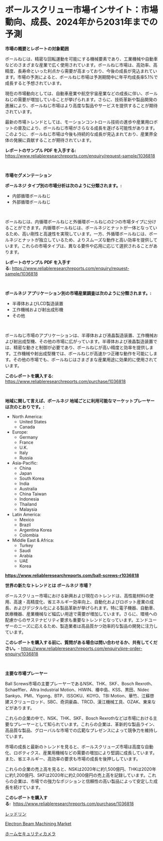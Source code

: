 <p><h1>ボールスクリュー市場インサイト：市場動向、成長、2024年から2031年までの予測</h1></p><p><strong>市場の概要とレポートの対象範囲</strong></p>
<p><p>ボールねじは、精密な回転運動を可能にする機械要素であり、工業機械や自動車などのさまざまな産業で広く使用されています。ボールねじ市場は、高効率、高精度、長寿命といった利点から需要が高まっており、今後の成長が見込まれています。市場の予測によると、ボールねじ市場は予測期間中に年平均成長率5.1%で成長すると予想されています。</p><p>現在の市場動向としては、自動車産業や航空宇宙産業などの成長に伴い、ボールねじの需要が増加していることが挙げられます。さらに、技術革新や製品開発の進展により、ボールねじ市場はより高度な製品やサービスを提供することが期待されています。</p><p>最新の市場トレンドとしては、モーションコントロール技術の進歩や産業用ロボットの普及により、ボールねじ市場がさらなる成長を遂げる可能性があります。このように、ボールねじ市場は今後も持続的な成長が見込まれており、産業界全体の発展に貢献することが期待されています。</p></p>
<p><strong>レポートのサンプル PDF を入手する:</strong> <a href="https://www.reliableresearchreports.com/enquiry/request-sample/1036818">https://www.reliableresearchreports.com/enquiry/request-sample/1036818</a></p>
<p>&nbsp;</p>
<p><strong>市場セグメンテーション</strong></p>
<p><strong>ボールネジ タイプ別の市場分析は次のように分類されます。:</strong></p>
<p><ul><li>内部循環ボールねじ</li><li>外部循環ボールねじ</li></ul></p>
<p>&nbsp;</p>
<p><p>ボールねじは、内循環ボールねじと外循環ボールねじの2つの市場タイプに分けることができます。内循環ボールねじは、ボールネジとナットが一体となっているため、高い剛性と高速性を実現しています。一方、外循環ボールねじは、ボールネジとナットが独立しているため、よりスムーズな動作と高い効率を提供しています。これらの市場タイプは、異なる要件や応用に応じて選択されることがあります。</p></p>
<p><strong>レポートのサンプル PDF を入手する:</strong>&nbsp;<a href="https://www.reliableresearchreports.com/enquiry/request-sample/1036818">https://www.reliableresearchreports.com/enquiry/request-sample/1036818</a></p>
<p>&nbsp;</p>
<p><strong> ボールネジ アプリケーション別の市場産業調査は次のように分類されます。:</strong></p>
<p><ul><li>半導体およびLCD製造装置</li><li>工作機械および射出成形機</li><li>その他</li></ul></p>
<p>&nbsp;</p>
<p><p>ボールねじ市場のアプリケーションは、半導体および液晶製造装置、工作機械および射出成型機、その他の市場に広がっています。半導体および液晶製造装置では、精密な動きと制御が必要であり、ボールねじが高い精度と効率を提供します。工作機械や射出成型機では、ボールねじが高速かつ正確な動作を可能にします。その他の市場でも、ボールねじはさまざまな産業用途に効果的に使用されています。</p></p>
<p><strong>このレポートを購入する:</strong>&nbsp; <a href="https://www.reliableresearchreports.com/purchase/1036818">https://www.reliableresearchreports.com/purchase/1036818</a></p>
<p>&nbsp;</p>
<p><strong>地域に関して言えば、ボールネジ 地域ごとに利用可能なマーケットプレーヤーは次のとおりです。:</strong></p>
<p><ul>
    <li>
        North America:
        <ul>
            <li>United States</li>
            <li>Canada</li>
        </ul>
    </li>
    <li>
        Europe:
        <ul>
            <li>Germany</li>
            <li>France</li>
            <li>U.K.</li>
            <li>Italy</li>
            <li>Russia</li>
        </ul>
    </li>
    <li>
        Asia-Pacific:
        <ul>
            <li>China</li>
            <li>Japan</li>
            <li>South Korea</li>
            <li>India</li>
            <li>Australia</li>
            <li>China Taiwan</li>
            <li>Indonesia</li>
            <li>Thailand</li>
            <li>Malaysia</li>
        </ul>
    </li>
    <li>
        Latin America:
        <ul>
            <li>Mexico</li>
            <li>Brazil</li>
            <li>Argentina Korea</li>
            <li>Colombia</li>
        </ul>
    </li>
    <li>
        Middle East & Africa:
        <ul>
            <li>Turkey</li>
            <li>Saudi</li>
            <li>Arabia</li>
            <li>UAE</li>
            <li>Korea</li>
        </ul>
    </li>
    </ul></p>
<p><strong><a href="https://www.reliableresearchreports.com/ball-screws-r1036818">https://www.reliableresearchreports.com/ball-screws-r1036818</a></strong>&nbsp;</p>
<p><strong>世界の新たなトレンドとは ボールネジ 市場？</strong></p>
<p><p>ボールスクリュー市場における新興および現在のトレンドは、高性能材料の使用、高速・高精度化、省エネルギー効率向上、自動化およびロボット産業の成長、およびデジタル化による製品革新が挙げられます。特に電子機器、自動車、医療機器、産業機械など幅広い用途で需要が増加しています。さらに、環境への配慮からのサステナビリティ要求も重要なトレンドとなっています。エンドユーザーのニーズに応えるため、製造業者は高品質かつ効率的な製品の開発に注力しています。</p></p>
<p><strong>このレポートを購入する前に、質問がある場合は問い合わせるか、共有してください。</strong>- <a href="https://www.reliableresearchreports.com/enquiry/pre-order-enquiry/1036818">https://www.reliableresearchreports.com/enquiry/pre-order-enquiry/1036818</a></p>
<p>&nbsp;</p>
<p><strong>主要な市場プレーヤー</strong></p>
<p><p>Ball Screws市場の主要プレーヤーであるNSK、THK、SKF、Bosch Rexroth、Schaeffler、Altra Industrial Motion、HIWIN、椿中島、KSS、黒田、Nidec Sankyo、PMI、Yigong、BTP、ISSOKU、KOYO、TBI Motion、華竹、江蘇啓建スクリューロッド、SBC、奇洞豪森、TRCD、漢江機械工具、OZAK、東来などがあります。</p><p>これらの企業の中で、NSK、THK、SKF、Bosch Rexrothなどは市場における主要なプレーヤーとして知られています。これらの企業は、革新的な製品ライン、高品質な製品、グローバルな市場での広範なプレゼンスによって競争力を維持しています。</p><p>市場の成長と最新のトレンドを見ると、ボールスクリューズ市場は高度な自動化、ロボティクス、産業用機械などの需要の増加により堅調に成長しています。また、省エネルギー、高効率の要求も市場の成長を後押ししています。</p><p>これらの企業の売上高を見ると、NSKは2020年に約1,500億円、THKは2020年に約1,200億円、SKFは2020年に約2,000億円の売上高を記録しています。これらの企業は、市場での強力なポジションと信頼性の高い製品によって安定した成長を続けています。</p></p>
<p><strong>このレポートを購入する:</strong>&nbsp;&nbsp;<a href="https://www.reliableresearchreports.com/purchase/1036818">https://www.reliableresearchreports.com/purchase/1036818</a></p>
<p><p><a href="https://github.com/RodHoppe07/Market-Research-Report-List-1/blob/main/646808025006.md">レッドリン</a></p><p><a href="https://github.com/mbisetmhermsr/Market-Research-Report-List-2/blob/main/electron-beam-machining-market.md">Electron Beam Machining Market</a></p><p><a href="https://github.com/laurenreichert/Market-Research-Report-List-1/blob/main/373615625002.md">ホームセキュリティカメラ</a></p></p>